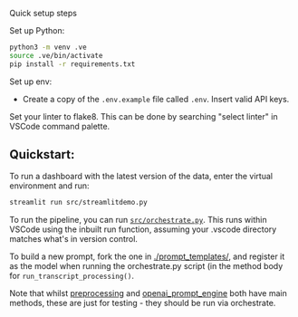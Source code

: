 Quick setup steps


Set up Python: 

```sh
python3 -m venv .ve
source .ve/bin/activate
pip install -r requirements.txt
```

Set up env:

- Create a copy of the `.env.example` file called `.env`. Insert valid API keys.

Set your linter to flake8. This can be done by searching "select linter" in VSCode command palette.

## Quickstart:

To run a dashboard with the latest version of the data, enter the virtual environment and run:

```sh
streamlit run src/streamlitdemo.py
```

To run the pipeline, you can run [`src/orchestrate.py`](./src/orchestrate.py). This runs within VSCode using the inbuilt run function, assuming your .vscode directory matches what's in version control.

To build a new prompt, fork the one in [./prompt_templates/](./prompt_templates), and register it as the model when running the orchestrate.py script (in the method body for `run_transcript_processing()`.

Note that whilst [preprocessing](src/preprocess.py) and [openai_prompt_engine](src/openai_prompt_engine.py) both have main methods, these are just for testing - they should be run via orchestrate.